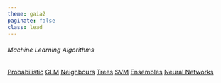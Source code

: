 ```yaml
---
theme: gaia2
paginate: false
class: lead
---
```


###### Machine Learning Algorithms

<div class="dashboard-tiles">
  <a class="tile-link" href="aiml/mlalgos/prob.html" style="--tile-bg-img:url('assets/2025-10-02-08-38-50.png');">Probabilistic</a>
  <a class="tile-link" href="aiml/mlalgos/index.html" style="--tile-bg-img:url('assets/2025-10-01-08-47-10.png');">GLM</a>
  <a class="tile-link" href="aiml/mlalgos/index.html" style="--tile-bg-img:url('assets/2025-10-01-08-47-10.png');">Neighbours</a>
  <a class="tile-link" href="aiml/mlalgos/index.html" style="--tile-bg-img:url('assets/2025-10-01-08-47-10.png');">Trees</a>
  <a class="tile-link" href="aiml/mlalgos/index.html" style="--tile-bg-img:url('assets/2025-10-01-08-47-10.png');">SVM</a>
  <a class="tile-link" href="aiml/mlalgos/index.html" style="--tile-bg-img:url('assets/2025-10-01-08-47-10.png');">Ensembles</a>
  <a class="tile-link" href="aiml/mlalgos/index.html" style="--tile-bg-img:url('assets/2025-10-01-08-47-10.png');">Neural Networks</a>
</div>
